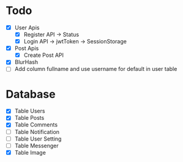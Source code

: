 # Todo

- [x] User Apis
  - [x] Register API -> Status
  - [x] Login API -> jwtToken -> SessionStorage
- [x] Post Apis
  - [x] Create Post API
- [x] BlurHash
- [ ] Add column fullname and use username for default in user table

# Database

- [x] Table Users
- [x] Table Posts
- [x] Table Comments
- [ ] Table Notification
- [ ] Table User Setting
- [ ] Table Messenger
- [x] Table Image
